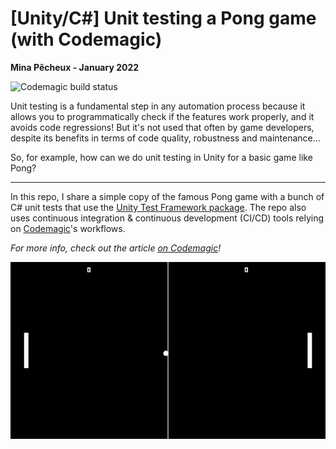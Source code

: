 # [Unity/C#] Unit testing a Pong game (with Codemagic)

**Mina Pêcheux - January 2022**

![Codemagic build status](https://api.codemagic.io/apps/61cb1c4edef860000f2904a7/unity-mac-workflow/status_badge.svg)

Unit testing is a fundamental step in any automation process because it allows you to programmatically check if the features work properly, and it avoids code regressions! But it's not used that often by game developers, despite its benefits in terms of code quality, robustness and maintenance...

So, for example, how can we do unit testing in Unity for a basic game like Pong?

---

In this repo, I share a simple copy of the famous Pong game with a bunch of C# unit tests that use the [Unity Test Framework package](https://docs.unity3d.com/Packages/com.unity.test-framework@1.1/manual/index.html). The repo also uses continuous integration & continuous development (CI/CD) tools relying on [Codemagic](https://unitycicd.com/)'s workflows.

*For more info, check out the article [on Codemagic](https://blog.codemagic.io/unit-testing-automation-unity/)!*

![demo](Refs/demo.gif)
